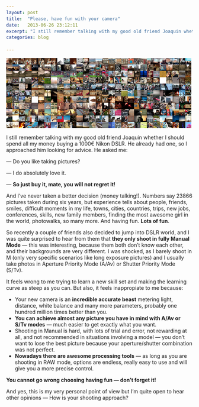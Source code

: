 ```yaml
---
layout: post
title:  "Please, have fun with your camera"
date:   2013-06-26 23:12:11
excerpt: "I still remember talking with my good old friend Joaquin whether I should spend all my money buying a 1000€ Nikon DSLR. He already"
categories: blog

---
```


<p><img class="full-width-image" src="/images/have_fun_with_your_camera.png" /></p>

I still remember talking with my good old friend Joaquin whether I should spend all my money buying a 1000€ Nikon DSLR. He already had one, so I approached him looking for advice. He asked me:

— Do you like taking pictures?

— I do absolutely love it.

— **So just buy it, mate, you will not regret it!**

And I’ve never taken a better decision (money talking!). Numbers say 23866 pictures taken during six years, but experience tells about people, friends, smiles, difficult moments in my life, towns, cities, countries, trips, new jobs, conferences, skills, new family members, finding the most awesome girl in the world, photowalks, so many more. And having fun. **Lots of fun**.

So recently a couple of friends also decided to jump into DSLR world, and I was quite surprised to hear from them that **they only shoot in fully Manual Mode** — this was interesting, because them both don’t know each other, and their backgrounds are very different. I was shocked, as I barely shoot in M (only very specific scenarios like long exposure pictures) and I usually take photos in Aperture Priority Mode (A/Av) or Shutter Priority Mode (S/Tv).

It feels wrong to me trying to learn a new skill set and making the learning curve as steep as you can. But also, it feels inappropiate to me because:

* Your new camera is an **incredible accurate beast** metering light, distance, white balance and many more parameters, probably one hundred million times better than you.
* **You can achieve almost any picture you have in mind with A/Av or S/Tv modes** — much easier to get exactly what you want.
* Shooting in Manual is hard, with lots of trial and error, not rewarding at all, and not recommended in situations involving a model — you don’t want to lose the best picture because your aperture/shutter combination was not perfect.
* **Nowadays there are awesome processing tools** — as long as you are shooting in RAW mode, options are endless, really easy to use and will give you a more precise control.

**You cannot go wrong choosing having fun — don’t forget it!**

And yes, this is my very personal point of view but I’m quite open to hear other opinions — How is your shooting approach?